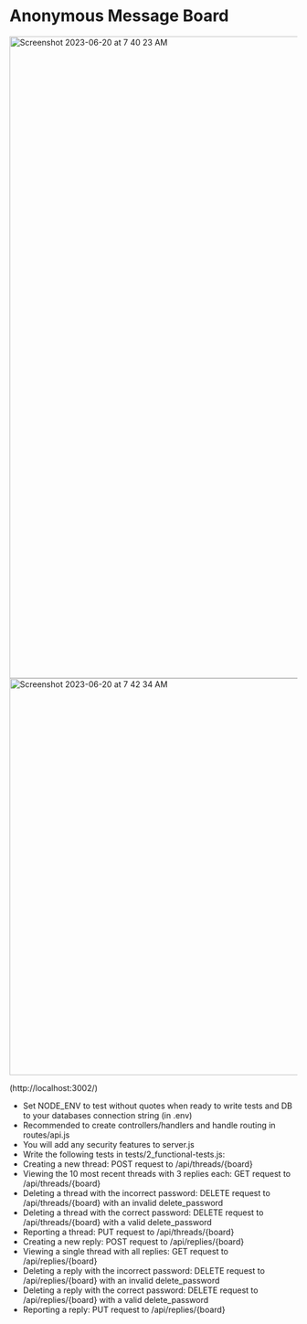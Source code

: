 # Anonymous Message Board
<img width="1124" alt="Screenshot 2023-06-20 at 7 40 23 AM" src="https://github.com/pejmantheory/FCC-Message-Board/assets/81389644/e69c0a26-797f-49b8-8abd-2ca1b81a66e9">
<img width="695" alt="Screenshot 2023-06-20 at 7 42 34 AM" src="https://github.com/pejmantheory/FCC-Message-Board/assets/81389644/608ae24f-4cef-4082-b8df-b9387dde171c">

(http://localhost:3002/)
* Set NODE_ENV to test without quotes when ready to write tests and DB to your databases connection string (in .env)
* Recommended to create controllers/handlers and handle routing in routes/api.js
* You will add any security features to server.js
* Write the following tests in tests/2_functional-tests.js:
* Creating a new thread: POST request to /api/threads/{board}
* Viewing the 10 most recent threads with 3 replies each: GET request to /api/threads/{board}
* Deleting a thread with the incorrect password: DELETE request to /api/threads/{board} with an invalid delete_password
* Deleting a thread with the correct password: DELETE request to /api/threads/{board} with a valid delete_password
* Reporting a thread: PUT request to /api/threads/{board}
* Creating a new reply: POST request to /api/replies/{board}
* Viewing a single thread with all replies: GET request to /api/replies/{board}
* Deleting a reply with the incorrect password: DELETE request to /api/replies/{board} with an invalid delete_password
* Deleting a reply with the correct password: DELETE request to /api/replies/{board} with a valid delete_password
* Reporting a reply: PUT request to /api/replies/{board}
